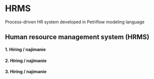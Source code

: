 # HRMS
Process-driven HR system developed in Petriflow modeling language
## Human resource management system (HRMS)
#### 1. Hiring / najímanie
#### 2. Hiring / najímanie
#### 3. Hiring / najímanie
